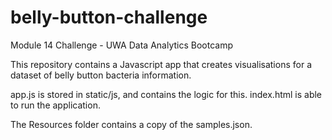 # belly-button-challenge
Module 14 Challenge - UWA Data Analytics Bootcamp

This repository contains a Javascript app that creates visualisations for a dataset of belly button bacteria information.

app.js is stored in static/js, and contains the logic for this. index.html is able to run the application.

The Resources folder contains a copy of the samples.json.